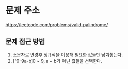 # 문제 주소
https://leetcode.com/problems/valid-palindrome/

## 문제 접근 방법
1. 소문자로 변경후 정규식을 이용해 필요한 값들만 남겨놓는다.
2. [^0-9a-b]0 ~ 9, a ~ b가 아닌 값들을 선택한다.
